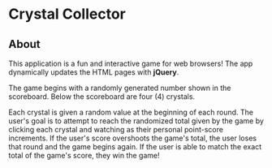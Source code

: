 # Crystal Collector

## About
This application is a fun and interactive game for web browsers! The app dynamically updates the HTML pages with **jQuery**. 

The game begins with a randomly generated number shown in the scoreboard. Below the scoreboard are four (4) crystals.

Each crystal is given a random value at the beginning of each round. The user's goal is to attempt to reach the randomized total given by the game by clicking each crystal and watching as their personal point-score increments. If the user's score overshoots the game's total, the user loses that round and the game begins again. If the user is able to match the exact total of the game's score, they win the game!



